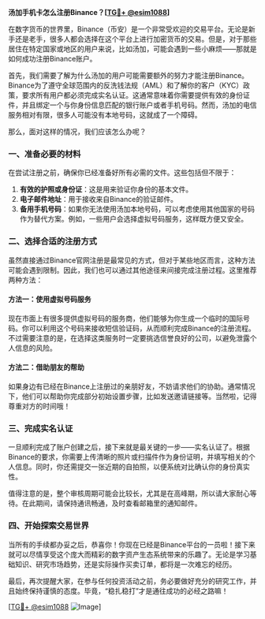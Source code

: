 **汤加手机卡怎么注册Binance？[[TG💪+ @esim1088](https://t.me/s/esim1088)]**

在数字货币的世界里，Binance（币安）是一个非常受欢迎的交易平台。无论是新手还是老手，很多人都会选择在这个平台上进行加密货币的交易。但是，对于那些居住在特定国家或地区的用户来说，比如汤加，可能会遇到一些小麻烦——那就是如何成功注册Binance账户。

首先，我们需要了解为什么汤加的用户可能需要额外的努力才能注册Binance。Binance为了遵守全球范围内的反洗钱法规（AML）和了解你的客户（KYC）政策，要求所有用户都必须完成实名认证。这通常意味着你需要提供有效的身份证件，并且绑定一个与你身份信息匹配的银行账户或者手机号码。然而，汤加的电信服务相对有限，很多人可能没有本地号码，这就成了一个障碍。

那么，面对这样的情况，我们应该怎么办呢？

### 一、准备必要的材料

在尝试注册之前，确保你已经准备好所有必需的文件。这些包括但不限于：

1. **有效的护照或身份证**：这是用来验证你身份的基本文件。
2. **电子邮件地址**：用于接收来自Binance的验证邮件。
3. **备用手机号码**：如果你无法使用汤加本地号码，可以考虑使用其他国家的号码作为替代方案。例如，一些用户会选择虚拟号码服务，这样既方便又安全。

### 二、选择合适的注册方式

虽然直接通过Binance官网注册是最常见的方式，但对于某些地区而言，这种方法可能会遇到限制。因此，我们也可以通过其他途径来间接完成注册过程。这里推荐两种方法：

#### 方法一：使用虚拟号码服务
现在市面上有很多提供虚拟号码的服务商，他们能够为你生成一个临时的国际号码。你可以利用这个号码来接收短信验证码，从而顺利完成Binance的注册流程。不过需要注意的是，在选择这类服务时一定要挑选信誉良好的公司，以避免泄露个人信息的风险。

#### 方法二：借助朋友的帮助
如果身边有已经在Binance上注册过的亲朋好友，不妨请求他们的协助。通常情况下，他们可以帮助你完成部分初始设置步骤，比如发送邀请链接等。当然啦，记得尊重对方的时间哦！

### 三、完成实名认证

一旦顺利完成了账户创建之后，接下来就是最关键的一步——实名认证了。根据Binance的要求，你需要上传清晰的照片或扫描件作为身份证明，并填写相关的个人信息。同时，你还需提交一张近期的自拍照，以便系统对比确认你的身份真实性。

值得注意的是，整个审核周期可能会比较长，尤其是在高峰期，所以请大家耐心等待。在此期间，请保持通讯畅通，及时查看邮箱里的通知邮件。

### 四、开始探索交易世界

当所有的手续都办妥之后，恭喜你！你现在已经是Binance平台的一员啦！接下来就可以尽情享受这个庞大而精彩的数字资产生态系统带来的乐趣了。无论是学习基础知识、研究市场趋势，还是实际操作买卖订单，都将是一次难忘的经历。

最后，再次提醒大家，在参与任何投资活动之前，务必要做好充分的研究工作，并且始终保持谨慎的态度。毕竟，“稳扎稳打”才是通往成功的必经之路嘛！

[[TG💪+ @esim1088](https://t.me/s/esim1088) ![Image](https://i.postimg.cc/4NQfJmqS/Snipaste-2025-05-13-00-14-12.png)]